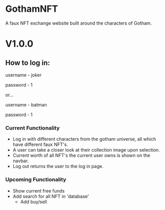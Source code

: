 # GothamNFT
A faux NFT exchange website built around the characters of Gotham.

# V1.0.0



## How to log in:

username - joker

password - 1

or...

username - batman

password - 1

### Current Functionality

* Log in with different characters from the gotham universe, all which have different faux NFT's.
* A user can take a closer look at their collection image upon selection.
* Current worth of all NFT's the current user owns is shown on the navbar.
* Log out returns the user to the log in page.

### Upcoming Functionality

* Show current free funds
* Add search for all NFT in 'database'
    * Add buy/sell 


